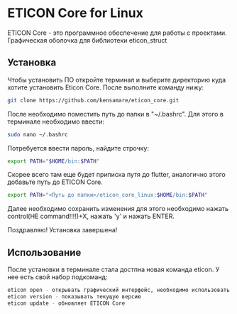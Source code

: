 # ETICON Core for Linux

ETICON Core - это программное обеспечение для работы с проектами. Графическая оболочка для библиотеки eticon_struct

## Установка

Чтобы установить ПО откройте терминал и выберите директорию куда хотите установить Eticon Core. После выполните команду нижу:
```bash
git clone https://github.com/kensamare/eticon_core.git
```
После необходимо поместить путь до папки в "~/.bashrc". Для этого в терминале необходимо ввести:
```bash
sudo nano ~/.bashrc
```
Потребуется ввести пароль, найдите строчку:
```bash
export PATH="$HOME/bin:$PATH"
```
Скорее всего там еще будет приписка путя до flutter, аналогично этого добавьте путь до ETICON Core.
```bash
export PATH="<Путь до папки>/eticon_core_linux:$HOME/bin:$PATH"
```
Далее необходимо сохранить изменения для этого необходимо нажать control(НЕ command!!!!)+X, нажать 'y' и нажать ENTER.

Поздравляю! Установка завершена!

## Использование

После установки в терминале стала достпна новая команда eticon. У нее есть свой набор подкоманд:
```bash
eticon open - открывать графический интерфейс, необходимо использовать непосредственно в папке с проектом(Android Studio/Terminal)
eticon version - показывать текущую версию 
eticon update - обновляет ETICON Core
```
